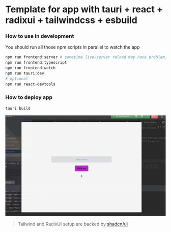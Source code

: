 # Template for app with tauri + react + radixui + tailwindcss + esbuild

### How to use in development

You should run all those npm scripts in parallel to watch the app
```bash
npm run frontend:server # sometime live-server reload may have problem, just restart it
npm run frontend:typescript
npm run frontend:watch
npm run tauri:dev
# optional
npm run react-devtools
```

### How to deploy app
```bash
tauri build
```

![](showcases/pic1.png)

> Tailwind and RadixUi setup are backed by [shadcn/ui](https://github.com/shadcn/ui)
